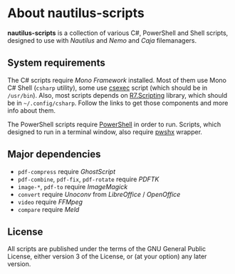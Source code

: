# About nautilus-scripts

**nautilus-scripts** is a collection of various C#, PowerShell and Shell scripts, designed to use with *Nautilus* and *Nemo* and *Caja* filemanagers.

## System requirements

The C# scripts require *Mono Framework* installed. Most of them use Mono C# Shell (`csharp` utility), some use [csexec](https://github.com/roman-yagodin/csexec) script (which should be in `/usr/bin`). Also, most scripts depends on [R7.Scripting](https://github.com/roman-yagodin/R7.Scripting) library, which  should be in `~/.config/csharp`. Follow the links to get those components and more info about them.

The PowerShell scripts require [PowerShell](https://github.com/PowerShell/PowerShell) in order to run. Scripts,
which designed to run in a terminal window, also require [pwshx](https://github.com/roman-yagodin/pwshx) wrapper. 

## Major dependencies

- `pdf-compress` require *GhostScript*
- `pdf-combine`, `pdf-fix`, `pdf-rotate` require *PDFTK*
- `image-*`, `pdf-to` require *ImageMagick*
- `convert` require *Unoconv* from *LibreOffice* / *OpenOffice* 
- `video` require *FFMpeg*
- `compare` require *Meld*

## License

All scripts are published under the terms of the GNU General Public License, either version 3 of the License, or (at your option) any later version.
